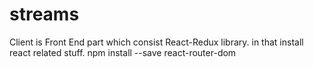# streams

Client is Front End part which consist React-Redux library. in that install react related stuff.
npm install --save react-router-dom
